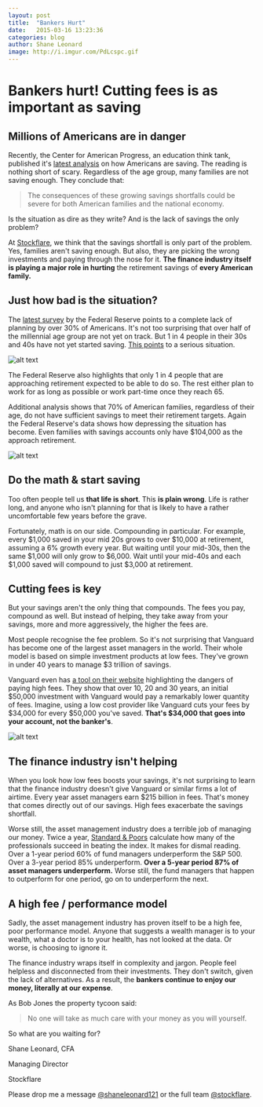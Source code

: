 ```yaml
---
layout: post
title:  "Bankers Hurt"
date:   2015-03-16 13:23:36
categories: blog
author: Shane Leonard
image: http://i.imgur.com/PdLcspc.gif
---
```


# Bankers hurt! Cutting fees is as important as saving

## Millions of Americans are in danger

Recently, the Center for American Progress, an education think tank, published it's [latest analysis](https://www.americanprogress.org/issues/economy/report/2015/01/26/105394/the-reality-of-the-retirement-crisis/) on how Americans are saving. The reading is nothing short of scary. Regardless of the age group, many families are not saving enough. They conclude that:

> The consequences of these growing savings shortfalls could be severe for both American families and the national economy.

Is the situation as dire as they write? And is the lack of savings the only problem? 

At [Stockflare](https://www.stockflare.com/), we think that the savings shortfall is only part of the problem. Yes, families aren't saving enough. But also, they are picking the wrong investments and paying through the nose for it. **The finance industry itself is playing a major role in hurting** the retirement savings of **every American family.**

## Just how bad is the situation?

The [latest survey](http://www.federalreserve.gov/econresdata/2013-report-economic-well-being-us-households-201407.pdf) by the Federal Reserve points to a complete lack of planning by over 30% of Americans. It's not too surprising that over half of the millennial age group are not yet on track. But 1 in 4 people in their 30s and 40s have not yet started saving. [This points](https://cdn.americanprogress.org/wp-content/uploads/2015/01/RetirementCrisis1.pdf) to a serious situation.

![alt text](http://i.imgur.com/9wONaaa.png "Retirement data from Center for Ammerican Progress")

The Federal Reserve also highlights that only 1 in 4 people that are approaching retirement expected to be able to do so. The rest either plan to work for as long as possible or work part-time once they reach 65.

Additional analysis shows that 70% of American families, regardless of their age, do not have sufficient savings to meet their retirement targets. Again the Federal Reserve's data shows how depressing the situation has become. Even families with savings accounts only have $104,000 as the approach retirement.

![alt text](http://i.imgur.com/pXxqRAe.png "From the Federal Reserve")

## Do the math & start saving

Too often people tell us **that life is short**. This **is plain wrong**. Life is rather long, and anyone who isn't planning for that is likely to have a rather uncomfortable few years before the grave. 

Fortunately, math is on our side. Compounding in particular. For example, every $1,000 saved in your mid 20s grows to over $10,000 at retirement, assuming a 6% growth every year. But waiting until your mid-30s, then the same $1,000 will only grow to $6,000. Wait until your mid-40s and each $1,000 saved will compound to just $3,000 at retirement.

## Cutting fees is key

But your savings aren't the only thing that compounds. The fees you pay, compound as well. But instead of helping, they take away from your savings, more and more aggressively, the higher the fees are. 

Most people recognise the fee problem. So it's not surprising that Vanguard has become one of the largest asset managers in the world. Their whole model is based on simple investment products at low fees. They've grown in under 40 years to manage $3 trillion of savings.

Vanguard even has [a tool on their website](https://investor.vanguard.com/etf/fees) highlighting the dangers of paying high fees. They show that over 10, 20 and 30 years, an initial $50,000 investment with Vanguard would pay a remarkably lower quantity of fees. Imagine, using a low cost provider like Vanguard cuts your fees by $34,000 for every $50,000 you've saved. **That's $34,000 that goes into your account, not the banker's**.

![alt text](http://i.imgur.com/YObAuxi.png "Vanguard on fees")

## The finance industry isn't helping

When you look how low fees boosts your savings, it's not surprising to learn that the finance industry doesn't give Vanguard or similar firms a lot of airtime. Every year asset managers earn $215 billion in fees. That's money that comes directly out of our savings. High fees exacerbate the savings shortfall.

Worse still, the asset management industry does a terrible job of managing our money. Twice a year, [Standard & Poors](https://us.spindices.com/documents/spiva/spiva-us-mid-year-2014.pdf) calculate how many of the professionals succeed in beating the index. It makes for dismal reading. Over a 1-year period 60% of fund managers underperform the S&P 500. Over a 3-year period 85% underperform. **Over a 5-year period 87% of asset managers underperform.** Worse still, the fund managers that happen to outperform for one period, go on to underperform the next.

## A high fee / performance model

Sadly, the asset management industry has proven itself to be a high fee, poor performance model. Anyone that suggests a wealth manager is to your wealth, what a doctor is to your health, has not looked at the data. Or worse, is choosing to ignore it. 

The finance industry wraps itself in complexity and jargon. People feel helpless and disconnected from their investments. They don't switch, given the lack of alternatives. As a result, the **bankers continue to enjoy our money, literally at our expense**.

As Bob Jones the property tycoon said:

> No one will take as much care with your money as you will yourself.

So what are you waiting for?


Shane Leonard, CFA

Managing Director

Stockflare

Please drop me a message [@shaneleonard121](https://twitter.com/shaneleonard121) or the full team [@stockflare](https://twitter.com/stockflare).
